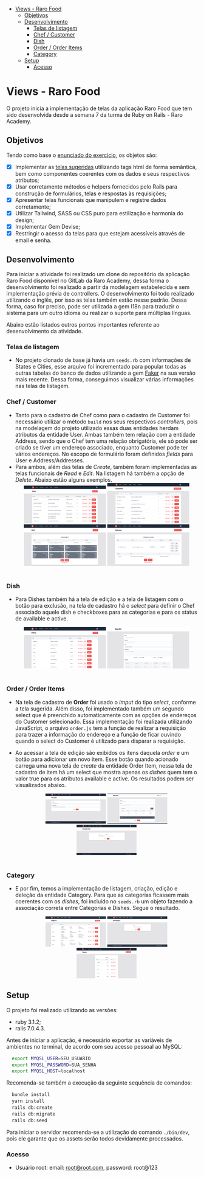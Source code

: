 - [Views - Raro Food](#views---raro-food)
  - [Objetivos](#objetivos)
  - [Desenvolvimento](#desenvolvimento)
    - [Telas de listagem](#telas-de-listagem)
    - [Chef / Customer](#chef--customer)
    - [Dish](#dish)
    - [Order / Order Items](#order--order-items)
    - [Category](#category)
  - [Setup](#setup)
    - [Acesso](#acesso)

# Views - Raro Food

O projeto inicia a implementação de telas da aplicação Raro Food que tem sido desenvolvida desde a semana 7 da turma de Ruby on Rails - Raro Academy.

## Objetivos

Tendo como base o [enunciado do exercício](./.gitlab/enunciado.md), os objetos são:

- [x] Implementar as [telas sugeridas](https://drive.google.com/file/d/1SHRJgKFDVwzCxp2foO-V911MRXzazLtj/view) utilizando tags html de forma semântica, bem como componentes coerentes com os dados e seus respectivos atributos;
- [x] Usar corretamente métodos e helpers fornecidos pelo Rails para construção de formulários, telas e respostas às requisições;
- [x] Apresentar telas funcionais que manipulem e registre dados corretamente;
- [x] Utilizar Tailwind, SASS ou CSS puro para estilização e harmonia do design;
- [x] Implementar Gem Devise;
- [x] Restringir o acesso da telas para que estejam acessíveis através de email e senha.

## Desenvolvimento

Para iniciar a atividade foi realizado um clone do repositório da aplicação Raro Food disponível no GitLab da Raro Academy, dessa forma o desenvolvimento foi realizado a partir da modelagem estabelecida e sem implementação prévia de controllers. O desenvolvimento foi todo realizado utilizando o inglês, por isso as telas também estão nesse padrão. Dessa forma, caso for preciso, pode ser utilizada a gem I18n para traduzir o sistema para um outro idioma ou realizar o suporte para múltiplas línguas.

Abaixo estão listados outros pontos importantes referente ao desenvolvimento da atividade.

### Telas de listagem

- No projeto clonado de base já havia um `seeds.rb` com informações de States e Cities, esse arquivo foi incrementado para popular todas as outras tabelas do banco de dados utilizando a gem [Faker](https://github.com/faker-ruby/faker) na sua versão mais recente. Dessa forma, conseguimos visualizar várias informações nas telas de listagem.

### Chef / Customer

- Tanto para o cadastro de Chef como para o cadastro de Customer foi necessário utilizar o método `build` nos seus respectivos _controllers_, pois na modelagem do projeto utilizado essas duas entidades herdam atributos da entidade User. Ambas também tem relação com a entidade Address, sendo que o Chef tem uma relação obrigatória, ele só pode ser criado se tiver um endereço associado, enquanto Customer pode ter vários endereços. No escopo de formulário foram definidos _fields_ para User e Address/Addresses.
- Para ambos, além das telas de _Create_, também foram implementadas as telas funcionais de _Read_ e _Edit_. Na listagem há também a opção de _Delete_. Abaixo estão alguns exemplos.
  <br>
  <div align="center">
  <img src="./.gitlab/screenshots/list-chefs.png" alt="preview exerc" width="45%">
  <img src="./.gitlab/screenshots/list-customer.png " alt="preview exerc" width="45%">
  </div>
  <div align="center">
  <img src="./.gitlab/screenshots/read-chef.png" alt="preview exerc" width="45%">
  <img src="./.gitlab/screenshots/read-customer.png" alt="preview exerc" width="45%">
  </div>
  <br>

### Dish

- Para Dishes também há a tela de edição e a tela de listagem com o botão para exclusão, na tela de cadastro há o _select_ para definir o Chef associado aquele dish e checkboxes para as categorias e para os status de available e active.

  <div align="center">
    <img src="./.gitlab/screenshots/list-dishes.png" alt="preview exerc" width="45%">
    <img src="./.gitlab/screenshots/edit-dish.png" alt="preview exerc" width="45%">
  </div>
    <br>

### Order / Order Items

- Na tela de cadastro de **Order** foi usado o _imput_ do tipo _select_, conforme a tela sugerida. Além disso, foi implementado também um segundo select que é preenchido automaticamente com as opções de endereços do Customer selecionado. Essa implementação foi realizada utilizando JavaScript, o arquivo `order.js` tem a função de realizar a requisição para trazer a informação do endereço e a função de ficar ouvindo quando o select do Customer é utilizado para disparar a requisição.
- Ao acessar a tela de edição são exibidos os itens daquela _order_ e um botão para adicionar um novo item. Esse botão quando acionado carrega uma nova tela de _create_ da entidade Order Item, nessa tela de cadastro de item há um select que mostra apenas os _dishes_ quem tem o valor true para os atributos available e active. Os resultados podem ser visualizados abaixo.

  <div align="center">
    <img src="./.gitlab/screenshots/create-order.png" alt="preview exerc" width="33%">
    <img src="./.gitlab/screenshots/edit-order.png" alt="preview exerc" width="33%">
    <img src="./.gitlab/screenshots/create-order-item.png" alt="preview exerc" width="33%">
  </div>
    <br>

### Category

- E por fim, temos a implementação de listagem, criação, edição e deleção da entidade Category. Para que as categorias ficassem mais coerentes com os _dishes_, foi incluído no `seeds.rb` um objeto fazendo a associação correta entre Categorias e Dishes. Segue o resultado.

  <div align="center">
    <img src="./.gitlab/screenshots/categories-list.png" alt="preview exerc" width="33%">
    <img src="./.gitlab/screenshots/category-create.png" alt="preview exerc" width="33%">
    <img src="./.gitlab/screenshots/show-category.png" alt="preview exerc" width="33%">
  </div>

## Setup

O projeto foi realizado utilizando as versões:

- ruby 3.1.2;
- rails 7.0.4.3.

Antes de iniciar a aplicação, é necessário exportar as variáveis de ambientes no terminal, de acordo com seu acesso pessoal ao MySQL:

```bash
  export MYQSL_USER=SEU_USUARIO
  export MYQSL_PASSWORD=SUA_SENHA
  export MYQSL_HOST=localhost
```

Recomenda-se também a execução da seguinte sequência de comandos:

```bash
  bundle install
  yarn install
  rails db:create
  rails db:migrate
  rails db:seed
```

Para iniciar o servidor recomenda-se a utilização do comando `./bin/dev`, pois ele garante que os assets serão todos devidamente processados.

### Acesso

- Usuário root: email: root@root.com, password: root@123
